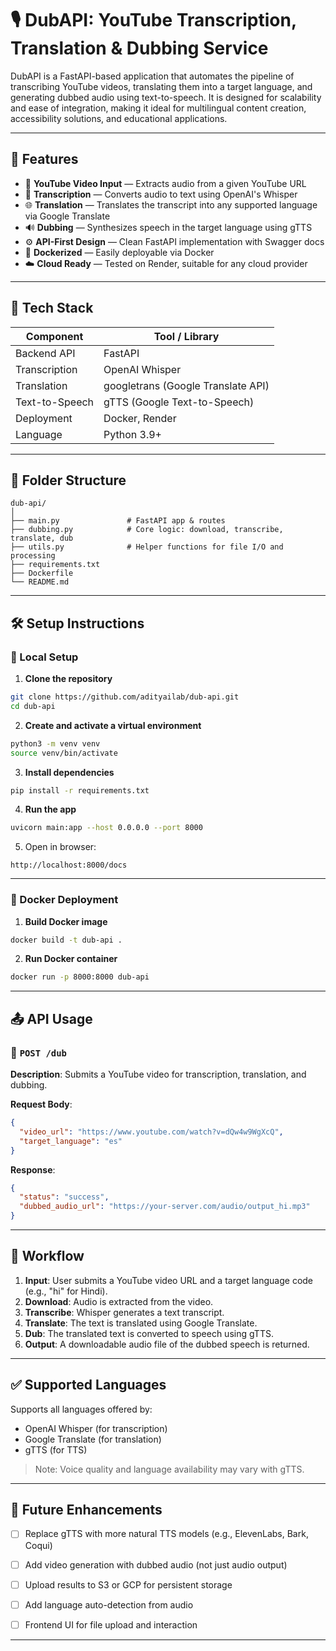
# 🎙️ DubAPI: YouTube Transcription, Translation & Dubbing Service

DubAPI is a FastAPI-based application that automates the pipeline of transcribing YouTube videos, translating them into a target language, and generating dubbed audio using text-to-speech. It is designed for scalability and ease of integration, making it ideal for multilingual content creation, accessibility solutions, and educational applications.

---

## 🚀 Features

- 🎥 **YouTube Video Input** — Extracts audio from a given YouTube URL  
- 📝 **Transcription** — Converts audio to text using OpenAI's Whisper  
- 🌐 **Translation** — Translates the transcript into any supported language via Google Translate  
- 🔊 **Dubbing** — Synthesizes speech in the target language using gTTS  
- ⚙️ **API-First Design** — Clean FastAPI implementation with Swagger docs  
- 🐳 **Dockerized** — Easily deployable via Docker  
- ☁️ **Cloud Ready** — Tested on Render, suitable for any cloud provider  

---

## 🧱 Tech Stack

| Component         | Tool / Library                      |
|------------------|--------------------------------------|
| Backend API      | FastAPI                              |
| Transcription     | OpenAI Whisper                      |
| Translation       | googletrans (Google Translate API)  |
| Text-to-Speech    | gTTS (Google Text-to-Speech)        |
| Deployment        | Docker, Render                       |
| Language          | Python 3.9+                          |

---

## 📁 Folder Structure

```
dub-api/
│
├── main.py               # FastAPI app & routes
├── dubbing.py            # Core logic: download, transcribe, translate, dub
├── utils.py              # Helper functions for file I/O and processing
├── requirements.txt
├── Dockerfile
└── README.md
```

---

## 🛠️ Setup Instructions

### 🔧 Local Setup

1. **Clone the repository**
```bash
git clone https://github.com/adityailab/dub-api.git
cd dub-api
```

2. **Create and activate a virtual environment**
```bash
python3 -m venv venv
source venv/bin/activate
```

3. **Install dependencies**
```bash
pip install -r requirements.txt
```

4. **Run the app**
```bash
uvicorn main:app --host 0.0.0.0 --port 8000
```

5. Open in browser:  
```
http://localhost:8000/docs
```

---

### 🐳 Docker Deployment

1. **Build Docker image**
```bash
docker build -t dub-api .
```

2. **Run Docker container**
```bash
docker run -p 8000:8000 dub-api
```

---

## 📤 API Usage

### 🔹 `POST /dub`

**Description**: Submits a YouTube video for transcription, translation, and dubbing.

**Request Body**:
```json
{
  "video_url": "https://www.youtube.com/watch?v=dQw4w9WgXcQ",
  "target_language": "es"
}
```

**Response**:
```json
{
  "status": "success",
  "dubbed_audio_url": "https://your-server.com/audio/output_hi.mp3"
}
```

---

## 🔄 Workflow

1. **Input**: User submits a YouTube video URL and a target language code (e.g., "hi" for Hindi).
2. **Download**: Audio is extracted from the video.
3. **Transcribe**: Whisper generates a text transcript.
4. **Translate**: The text is translated using Google Translate.
5. **Dub**: The translated text is converted to speech using gTTS.
6. **Output**: A downloadable audio file of the dubbed speech is returned.

---

## ✅ Supported Languages

Supports all languages offered by:
- OpenAI Whisper (for transcription)
- Google Translate (for translation)
- gTTS (for TTS)

> Note: Voice quality and language availability may vary with gTTS.

---

## 🧠 Future Enhancements

- [ ] Replace gTTS with more natural TTS models (e.g., ElevenLabs, Bark, Coqui)
- [ ] Add video generation with dubbed audio (not just audio output)
- [ ] Upload results to S3 or GCP for persistent storage
- [ ] Add language auto-detection from audio
- [ ] Frontend UI for file upload and interaction


---

